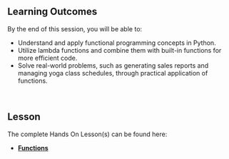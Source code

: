 <!-- # Functions -->

## Learning Outcomes

By the end of this session, you will be able to:

- Understand and apply functional programming concepts in Python.
- Utilize lambda functions and combine them with built-in functions for more efficient code.
- Solve real-world problems, such as generating sales reports and managing yoga class schedules, through practical application of functions.

<br>

## Lesson

The complete Hands On Lesson(s) can be found here: 
- **[Functions](https://github.com/ironhack-edu/ai-school-py-public-nbs/blob/master/1%20-%20Functions.ipynb)**